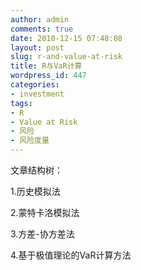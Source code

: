 ```yaml
---
author: admin
comments: true
date: 2010-12-15 07:48:08
layout: post
slug: r-and-value-at-risk
title: R与VaR计算
wordpress_id: 447
categories:
- investment
tags:
- R
- Value at Risk
- 风险
- 风险度量
---
```


文章结构树：

1.历史模拟法

2.蒙特卡洛模拟法

3.方差-协方差法

4.基于极值理论的VaR计算方法
